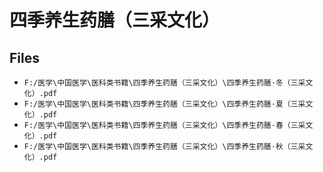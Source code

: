 # 四季养生药膳（三采文化）

## Files

- `F:/医学\中国医学\医科类书籍\四季养生药膳（三采文化）\四季养生药膳·冬（三采文化）.pdf`
- `F:/医学\中国医学\医科类书籍\四季养生药膳（三采文化）\四季养生药膳·夏（三采文化）.pdf`
- `F:/医学\中国医学\医科类书籍\四季养生药膳（三采文化）\四季养生药膳·春（三采文化）.pdf`
- `F:/医学\中国医学\医科类书籍\四季养生药膳（三采文化）\四季养生药膳·秋（三采文化）.pdf`
